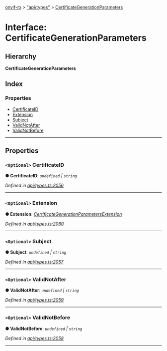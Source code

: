 [onvif-rx](../README.md) > ["api/types"](../modules/_api_types_.md) > [CertificateGenerationParameters](../interfaces/_api_types_.certificategenerationparameters.md)

# Interface: CertificateGenerationParameters

## Hierarchy

**CertificateGenerationParameters**

## Index

### Properties

* [CertificateID](_api_types_.certificategenerationparameters.md#certificateid)
* [Extension](_api_types_.certificategenerationparameters.md#extension)
* [Subject](_api_types_.certificategenerationparameters.md#subject)
* [ValidNotAfter](_api_types_.certificategenerationparameters.md#validnotafter)
* [ValidNotBefore](_api_types_.certificategenerationparameters.md#validnotbefore)

---

## Properties

<a id="certificateid"></a>

### `<Optional>` CertificateID

**● CertificateID**: *`undefined` \| `string`*

*Defined in [api/types.ts:2056](https://github.com/patrickmichalina/onvif-rx/blob/f117e44/src/api/types.ts#L2056)*

___
<a id="extension"></a>

### `<Optional>` Extension

**● Extension**: *[CertificateGenerationParametersExtension](_api_types_.certificategenerationparametersextension.md)*

*Defined in [api/types.ts:2060](https://github.com/patrickmichalina/onvif-rx/blob/f117e44/src/api/types.ts#L2060)*

___
<a id="subject"></a>

### `<Optional>` Subject

**● Subject**: *`undefined` \| `string`*

*Defined in [api/types.ts:2057](https://github.com/patrickmichalina/onvif-rx/blob/f117e44/src/api/types.ts#L2057)*

___
<a id="validnotafter"></a>

### `<Optional>` ValidNotAfter

**● ValidNotAfter**: *`undefined` \| `string`*

*Defined in [api/types.ts:2059](https://github.com/patrickmichalina/onvif-rx/blob/f117e44/src/api/types.ts#L2059)*

___
<a id="validnotbefore"></a>

### `<Optional>` ValidNotBefore

**● ValidNotBefore**: *`undefined` \| `string`*

*Defined in [api/types.ts:2058](https://github.com/patrickmichalina/onvif-rx/blob/f117e44/src/api/types.ts#L2058)*

___

